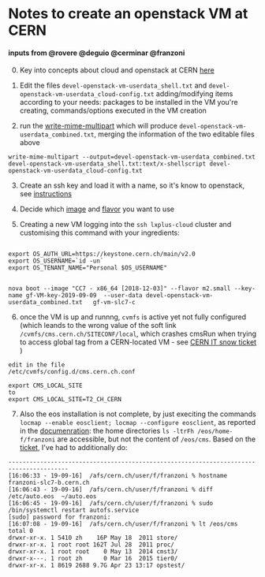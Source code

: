 # Notes to create an openstack VM at CERN
#### inputs from @rovere @deguio @cerminar @franzoni

0. Key into concepts about cloud and openstack at CERN [here](https://clouddocs.web.cern.ch/clouddocs/overview/concepts.html)

1. Edit the files ```devel-openstack-vm-userdata_shell.txt``` and ```devel-openstack-vm-userdata_cloud-config.txt``` adding/modifying items according to your needs: packages to be installed in the VM you're creating, commands/options executed in the VM creation 

2. run the [write-mime-multipart](http://manpages.ubuntu.com/manpages/trusty/man1/write-mime-multipart.1.html) which will produce ```devel-openstack-vm-userdata_combined.txt```, merging the information of the two editable files above
```
write-mime-multipart --output=devel-openstack-vm-userdata_combined.txt devel-openstack-vm-userdata_shell.txt:text/x-shellscript devel-openstack-vm-userdata_cloud-config.txt
```

3. Create an ssh key and load it with a name, so it's know to openstack, see [instructions](https://clouddocs.web.cern.ch/clouddocs/using_openstack/keypair_options.html)

4. Decide which [image](https://clouddocs.web.cern.ch/clouddocs/details/standard_images.html) and  [flavor](https://clouddocs.web.cern.ch/clouddocs/using_openstack/vm_flavors.html) you want to use

5. Creating a new VM logging into the ```ssh lxplus-cloud``` cluster and customising this command with your ingredients:

```

export OS_AUTH_URL=https://keystone.cern.ch/main/v2.0
export OS_USERNAME=`id -un`
export OS_TENANT_NAME="Personal $OS_USERNAME"


nova boot --image "CC7 - x86_64 [2018-12-03]" --flavor m2.small --key-name gf-VM-key-2019-09-09  --user-data devel-openstack-vm-userdata_combined.txt   gf-vm-slc7-c
```

6. once the VM is up and runnng, ```cvmfs``` is active yet not fully configured (which leands to the wrong value of the soft link ```/cvmfs/cms.cern.ch/SITECONF/local```, which crashes cmsRun when trying to access global tag from a CERN-located VM - see [CERN IT snow ticket](https://cern.service-now.com/service-portal/view-request.do?n=RQF1403172) ) 
```
edit in the file 
/etc/cvmfs/config.d/cms.cern.ch.conf

export CMS_LOCAL_SITE
to
export CMS_LOCAL_SITE=T2_CH_CERN
```

7. Also the eos installation is not complete, by just execiting the commands ```locmap --enable eosclient; locmap --configure eosclient```, as reported in the [documenration]( https://cern.service-now.com/service-portal/article.do?n=KB0003846 ): the home directories ```ls -ltrFh /eos/home-f/franzoni``` are accessible, but not the content of ```/eos/cms```. Based on the [ticket](https://cern.service-now.com/service-portal/view-request.do?n=RQF1404375), I've had to additionally do:

```
---------------------------------------------------------------------------------------
[16:06:33 - 19-09-16]  /afs/cern.ch/user/f/franzoni % hostname
franzoni-slc7-b.cern.ch
[16:06:43 - 19-09-16]  /afs/cern.ch/user/f/franzoni % diff /etc/auto.eos  ~/auto.eos
[16:06:45 - 19-09-16]  /afs/cern.ch/user/f/franzoni % sudo /bin/systemctl restart autofs.service
[sudo] password for franzoni:
[16:07:08 - 19-09-16]  /afs/cern.ch/user/f/franzoni % lt /eos/cms
total 0
drwxr-xr-x. 1 5410 zh    16P May 18  2011 store/
drwxr-xr-x. 1 root root 162T Jul 28  2011 proc/
drwxr-xr-x. 1 root root    0 May 13  2014 cmst3/
drwxr-x---. 1 root zh      0 Mar 16  2015 tier0/
drwxr-xr-x. 1 8619 2688 9.7G Apr 23 13:17 opstest/
```
